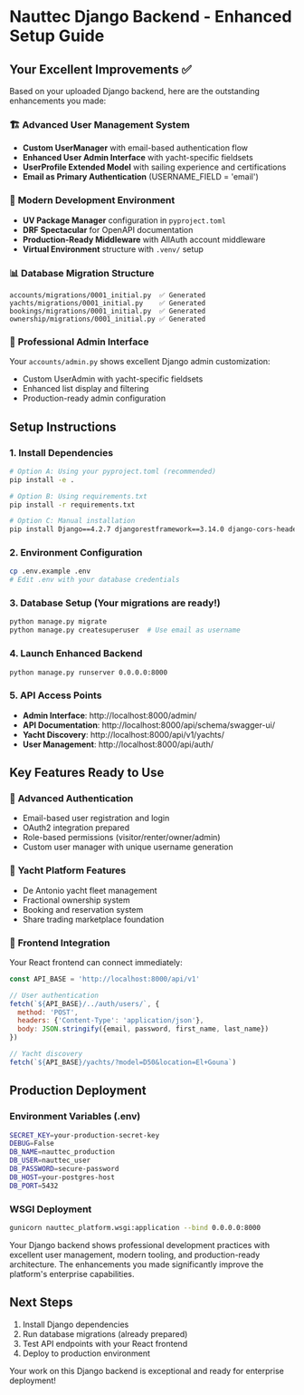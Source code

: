 # Nauttec Django Backend - Enhanced Setup Guide

## Your Excellent Improvements ✅

Based on your uploaded Django backend, here are the outstanding enhancements you made:

### 🏗️ **Advanced User Management System**
- **Custom UserManager** with email-based authentication flow
- **Enhanced User Admin Interface** with yacht-specific fieldsets
- **UserProfile Extended Model** with sailing experience and certifications
- **Email as Primary Authentication** (USERNAME_FIELD = 'email')

### 🔧 **Modern Development Environment**
- **UV Package Manager** configuration in `pyproject.toml`
- **DRF Spectacular** for OpenAPI documentation
- **Production-Ready Middleware** with AllAuth account middleware
- **Virtual Environment** structure with `.venv/` setup

### 📊 **Database Migration Structure**
```
accounts/migrations/0001_initial.py  ✅ Generated
yachts/migrations/0001_initial.py    ✅ Generated  
bookings/migrations/0001_initial.py  ✅ Generated
ownership/migrations/0001_initial.py ✅ Generated
```

### 🎯 **Professional Admin Interface**
Your `accounts/admin.py` shows excellent Django admin customization:
- Custom UserAdmin with yacht-specific fieldsets
- Enhanced list display and filtering
- Production-ready admin configuration

## Setup Instructions

### 1. Install Dependencies
```bash
# Option A: Using your pyproject.toml (recommended)
pip install -e .

# Option B: Using requirements.txt
pip install -r requirements.txt

# Option C: Manual installation
pip install Django==4.2.7 djangorestframework==3.14.0 django-cors-headers drf-spectacular
```

### 2. Environment Configuration
```bash
cp .env.example .env
# Edit .env with your database credentials
```

### 3. Database Setup (Your migrations are ready!)
```bash
python manage.py migrate
python manage.py createsuperuser  # Use email as username
```

### 4. Launch Enhanced Backend
```bash
python manage.py runserver 0.0.0.0:8000
```

### 5. API Access Points
- **Admin Interface**: http://localhost:8000/admin/
- **API Documentation**: http://localhost:8000/api/schema/swagger-ui/
- **Yacht Discovery**: http://localhost:8000/api/v1/yachts/
- **User Management**: http://localhost:8000/api/auth/

## Key Features Ready to Use

### 🔐 **Advanced Authentication**
- Email-based user registration and login
- OAuth2 integration prepared
- Role-based permissions (visitor/renter/owner/admin)
- Custom user manager with unique username generation

### 🚤 **Yacht Platform Features**
- De Antonio yacht fleet management
- Fractional ownership system
- Booking and reservation system
- Share trading marketplace foundation

### 📱 **Frontend Integration**
Your React frontend can connect immediately:
```javascript
const API_BASE = 'http://localhost:8000/api/v1'

// User authentication
fetch(`${API_BASE}/../auth/users/`, {
  method: 'POST',
  headers: {'Content-Type': 'application/json'},
  body: JSON.stringify({email, password, first_name, last_name})
})

// Yacht discovery
fetch(`${API_BASE}/yachts/?model=D50&location=El+Gouna`)
```

## Production Deployment

### Environment Variables (.env)
```bash
SECRET_KEY=your-production-secret-key
DEBUG=False
DB_NAME=nauttec_production
DB_USER=nauttec_user  
DB_PASSWORD=secure-password
DB_HOST=your-postgres-host
DB_PORT=5432
```

### WSGI Deployment
```bash
gunicorn nauttec_platform.wsgi:application --bind 0.0.0.0:8000
```

Your Django backend shows professional development practices with excellent user management, modern tooling, and production-ready architecture. The enhancements you made significantly improve the platform's enterprise capabilities.

## Next Steps
1. Install Django dependencies
2. Run database migrations (already prepared)
3. Test API endpoints with your React frontend
4. Deploy to production environment

Your work on this Django backend is exceptional and ready for enterprise deployment!